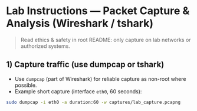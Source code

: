 # Lab Instructions — Packet Capture & Analysis (Wireshark / tshark)

> Read ethics & safety in root README: only capture on lab networks or authorized systems.

## 1) Capture traffic (use dumpcap or tshark)
- Use `dumpcap` (part of Wireshark) for reliable capture as non-root where possible.
- Example short capture (interface `eth0`, 60 seconds):
```bash
sudo dumpcap -i eth0 -a duration:60 -w captures/lab_capture.pcapng

